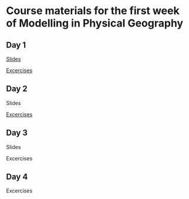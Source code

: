 # Course materials for the first week of Modelling in Physical Geography

## Day 1
[Slides](http://htmlpreview.github.com/?https://github.com/Koalha/mpg/blob/master/day1.html)

[Excercises](day1_excercises.pdf)

## Day 2

Slides

[Excercises](day2_excercises.pdf)

## Day 3

Slides

Excercises

## Day 4

Excercises